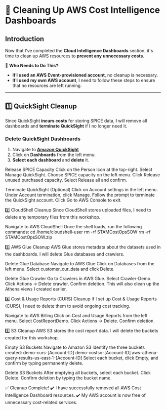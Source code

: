 # 🧹 Cleaning Up AWS Cost Intelligence Dashboards

## **Introduction**
Now that I’ve completed the **Cloud Intelligence Dashboards** section, it's time to clean up AWS resources to **prevent any unnecessary costs**.

🔹 **Who Needs to Do This?**
- **If I used an AWS Event-provisioned account**, no cleanup is necessary.
- **If I used my own AWS account**, I need to follow these steps to ensure that no resources are left running.

---

## **1️⃣ QuickSight Cleanup**
Since QuickSight **incurs costs** for storing SPICE data, I will remove all dashboards and **terminate QuickSight** if I no longer need it.

### **Delete QuickSight Dashboards**
1. Navigate to **[Amazon QuickSight](https://quicksight.aws.amazon.com/)**
2. Click on **Dashboards** from the left menu.
3. **Select each dashboard** and **delete** it.

Release SPICE Capacity
Click on the Person Icon at the top-right.
Select Manage QuickSight.
Choose SPICE capacity on the left menu.
Click Release unused purchased capacity.
Select Release all and confirm.

Terminate QuickSight (Optional)
Click on Account settings in the left menu.
Under Account termination, click Manage.
Follow the prompt to terminate the QuickSight account.
Click Go to AWS Console to exit.

2️⃣ CloudShell Cleanup
Since CloudShell stores uploaded files, I need to delete any temporary files from this workshop.

Navigate to AWS CloudShell
Once the shell loads, run the following commands:
cd /home/cloudshell-user
rm -rf STAMCostOpsSOW
rm -rf STAMCostOpsSOW.zip

3️⃣ AWS Glue Cleanup
AWS Glue stores metadata about the datasets used in the dashboards. I will delete Glue databases and crawlers.

Delete Glue Database
Navigate to AWS Glue
Click on Databases from the left menu.
Select customer_cur_data and click Delete.

Delete Glue Crawler
Go to Crawlers in AWS Glue.
Select Crawler-Demo.
Click Actions → Delete crawler.
Confirm deletion.
This will also clean up the Athena views I created earlier.

4️⃣ Cost & Usage Reports (CURS) Cleanup
If I set up Cost & Usage Reports (CURS), I need to delete them to avoid ongoing cost tracking.

Navigate to AWS Billing
Click on Cost and Usage Reports from the left menu.
Select CostReportDemo.
Click Actions → Delete.
Confirm deletion.

5️⃣ S3 Cleanup
AWS S3 stores the cost report data. I will delete the buckets created for this workshop.

Empty S3 Buckets
Navigate to Amazon S3
Identify the three buckets created:
demo-curs-[Account-ID]
demo-costso-[Account-ID]
aws-athena-query-results-us-east-1-[Account-ID]
Select each bucket, click Empty, and confirm by typing permanently delete.

Delete S3 Buckets
After emptying all buckets, select each bucket.
Click Delete.
Confirm deletion by typing the bucket name.

✅ Cleanup Complete!
✔️ I have successfully removed all AWS Cost Intelligence Dashboard resources.
✔️ My AWS account is now free of unnecessary cost-related services.



